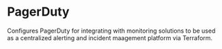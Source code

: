 # PagerDuty

Configures PagerDuty for integrating with monitoring solutions to be used as a centralized
alerting and incident maagement platform via Terraform.
